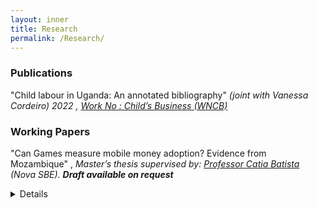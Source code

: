 ```yaml
---
layout: inner
title: Research
permalink: /Research/
---
```


### Publications 

"Child labour in Uganda: An annotated bibliography" _(joint with Vanessa Cordeiro) 2022 , [Work No : Child’s Business (WNCB) ](/Uganda-1.pdf)_ 

### Working Papers

 "Can Games measure mobile money adoption? Evidence from Mozambique" , _Master’s thesis supervised by:  [Professor Catia Batista](https://www.catiabatista.org/) (Nova SBE). <b>Draft available on request</b>_
 <details>
<pre> Forecasting the adoption of technological innovations is difficult but potentially impactful, <br> 
 particularly in rural low-income communities worldwide. This paper tests a novel method to measure
 mobile money adoption by employing behavioral measures to elicit preferences for saving or remitting <br>
 using mobile money. I link these game decisions to individual-level mobile money administrative <br>
 transaction data; my findings show that while willingness to remit through mobile money strongly predicts <br> 
 adoption in the second and third years after mobile money was introduced,willingness to save in the mobile <br>
 money game is a strong predictor of future mobile money cash-in and any mobile money transaction in the first,<br> 
 second, and third years.</pre>



